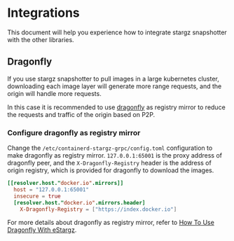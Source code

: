 # Integrations

This document will help you experience how to integrate stargz snapshotter with the other libraries.

## Dragonfly

If you use stargz snapshotter to pull images in a large kubernetes cluster,
downloading each image layer will generate more range requests,
and the origin will handle more requests.

In this case it is recommended to use [dragonfly](https://d7y.io)
as registry mirror to reduce the requests and traffic of the origin based on P2P.

### Configure dragonfly as registry mirror

Change the `/etc/containerd-stargz-grpc/config.toml` configuration to make dragonfly as registry mirror.
`127.0.0.1:65001` is the proxy address of dragonfly peer,
and the `X-Dragonfly-Registry` header is the address of origin registry,
which is provided for dragonfly to download the images.

```toml
[[resolver.host."docker.io".mirrors]]
  host = "127.0.0.1:65001"
  insecure = true
  [resolver.host."docker.io".mirrors.header]
    X-Dragonfly-Registry = ["https://index.docker.io"]
```

For more details about dragonfly as registry mirror,
refer to [How To Use Dragonfly With eStargz](https://d7y.io/docs/setup/integration/stargz/).
